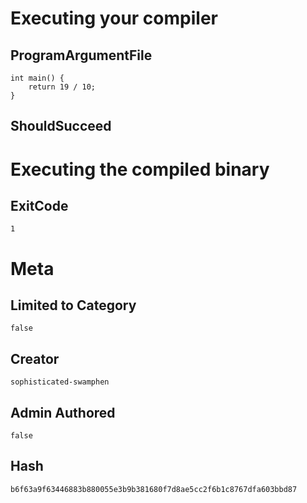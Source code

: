 # Executing your compiler

## ProgramArgumentFile

```
int main() {
    return 19 / 10;
}
```

## ShouldSucceed

# Executing the compiled binary

## ExitCode

```
1
```

# Meta

## Limited to Category

```
false
```

## Creator

```
sophisticated-swamphen
```

## Admin Authored

```
false
```

## Hash

```
b6f63a9f63446883b880055e3b9b381680f7d8ae5cc2f6b1c8767dfa603bbd87
```
